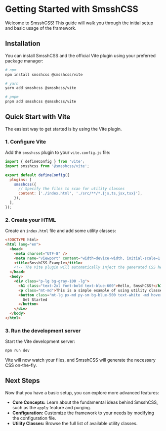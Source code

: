 # Getting Started with SmsshCSS

Welcome to SmsshCSS! This guide will walk you through the initial setup and basic usage of the framework.

## Installation

You can install SmsshCSS and the official Vite plugin using your preferred package manager:

```bash
# npm
npm install smsshcss @smsshcss/vite

# yarn
yarn add smsshcss @smsshcss/vite

# pnpm
pnpm add smsshcss @smsshcss/vite
```

## Quick Start with Vite

The easiest way to get started is by using the Vite plugin.

### 1. Configure Vite

Add the `smsshcss` plugin to your `vite.config.js` file:

```javascript
import { defineConfig } from 'vite';
import smsshcss from '@smsshcss/vite';

export default defineConfig({
  plugins: [
    smsshcss({
      // Specify the files to scan for utility classes
      content: ['./index.html', './src/**/*.{js,ts,jsx,tsx}'],
    }),
  ],
});
```

### 2. Create your HTML

Create an `index.html` file and add some utility classes:

```html
<!DOCTYPE html>
<html lang="en">
  <head>
    <meta charset="UTF-8" />
    <meta name="viewport" content="width=device-width, initial-scale=1.0" />
    <title>SmsshCSS Example</title>
    <!-- The Vite plugin will automatically inject the generated CSS here -->
  </head>
  <body>
    <div class="p-lg bg-gray-100 -lg">
      <h1 class="text-2xl font-bold text-blue-600">Hello, SmsshCSS!</h1>
      <p class="mt-md">This is a simple example of using utility classes.</p>
      <button class="mt-lg px-md py-sm bg-blue-500 text-white -md hover:bg-blue-700">
        Get Started
      </button>
    </div>
  </body>
</html>
```

### 3. Run the development server

Start the Vite development server:

```bash
npm run dev
```

Vite will now watch your files, and SmsshCSS will generate the necessary CSS on-the-fly.

## Next Steps

Now that you have a basic setup, you can explore more advanced features:

- **Core Concepts:** Learn about the fundamental ideas behind SmsshCSS, such as the `apply` feature and purging.
- **Configuration:** Customize the framework to your needs by modifying the configuration file.
- **Utility Classes:** Browse the full list of available utility classes.

